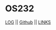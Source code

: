 # OS232
[LOG](TXT/mylog.txt) || [Github](https://github.com/nano141004/os232/) || [LINKS](links.md)
